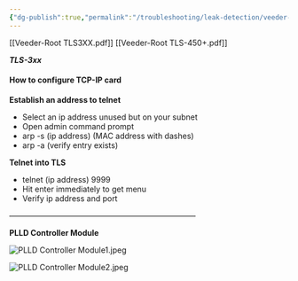 ```yaml
---
{"dg-publish":true,"permalink":"/troubleshooting/leak-detection/veeder-root/veeder-root-tls/","tags":["Keep/Color/Purple","Keep/Label/Troubleshooting-Guide"]}
---
```


[[Veeder-Root TLS3XX.pdf]]
[[Veeder-Root TLS-450+.pdf]]


***TLS-3xx***

#### **How to configure TCP-IP card**

**Establish an address to telnet**
- Select an ip address unused but on your subnet
- Open admin command prompt
- arp -s (ip address) (MAC address with dashes)
- arp -a (verify entry exists)

 **Telnet into TLS**
- telnet (ip address) 9999
- Hit enter immediately to get menu
- Verify ip address and port

————————————————————————

**PLLD Controller Module**

![PLLD Controller Module1.jpeg](/img/user/Assets/Images/PLLD%20Controller%20Module1.jpeg)

![PLLD Controller Module2.jpeg](/img/user/Assets/Images/PLLD%20Controller%20Module2.jpeg)